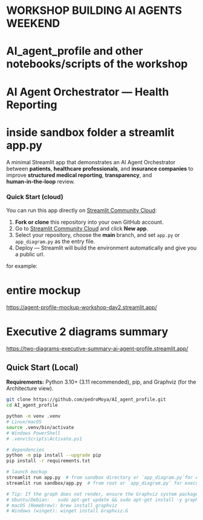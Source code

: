 # WORKSHOP BUILDING AI AGENTS WEEKEND
# AI_agent_profile and other notebooks/scripts of the workshop

# AI Agent Orchestrator — Health Reporting
# inside sandbox folder a streamlit app.py

A minimal Streamlit app that demonstrates an AI Agent Orchestrator between **patients**, **healthcare professionals**, and **insurance companies** to improve **structured medical reporting**, **transparency**, and **human‑in‑the‑loop** review.


### Quick Start (cloud)

You can run this app directly on [Streamlit Community Cloud](https://streamlit.io/cloud):

1. **Fork or clone** this repository into your own GitHub account.  
2. Go to [Streamlit Community Cloud](https://streamlit.io/cloud) and click **New app**.  
3. Select your repository, choose the **main** branch, and set `app.py` or `app_diagram.py` as the entry file.  
4. Deploy — Streamlit will build the environment automatically and give you a public url.

for example:
# entire mockup
https://agent-profile-mockup-workshop-day2.streamlit.app/

# Executive 2 diagrams summary
https://two-diagrams-executive-summary-ai-agent-profile.streamlit.app/

## Quick Start (Local)
**Requirements:** Python 3.10+ (3.11 recommended), pip, and Graphviz (for the Architecture view).

```bash
git clone https://github.com/pedroMoya/AI_agent_profile.git
cd AI_agent_profile

python -m venv .venv
# Linux/macOS
source .venv/bin/activate
# Windows PowerShell
# .venv\Scripts\Activate.ps1

# dependencies
python -m pip install --upgrade pip
pip install -r requirements.txt

# launch mockup
streamlit run app.py  # from sandbox directory or `app_diagram.py`for executive summary
streamlit run sandbox/app.py  # from root or `app_diagram.py` for executive summary

# Tip: If the graph does not render, ensure the Graphviz system package is installed on your machine:
# Ubuntu/Debian:   sudo apt-get update && sudo apt-get install -y graphviz
# macOS (Homebrew): brew install graphviz
# Windows (winget): winget install Graphviz.G
